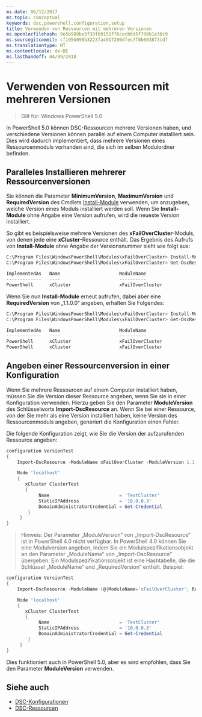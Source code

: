 ```yaml
---
ms.date: 06/12/2017
ms.topic: conceptual
keywords: dsc,powershell,configuration,setup
title: Verwenden von Ressourcen mit mehreren Versionen
ms.openlocfilehash: 9e5b989be3f33fb9151f76cecb6d5f700b1e36c9
ms.sourcegitcommit: cf195b090b3223fa4917206dfec7f0b603873cdf
ms.translationtype: HT
ms.contentlocale: de-DE
ms.lasthandoff: 04/09/2018
---
```

# <a name="using-resources-with-multiple-versions"></a>Verwenden von Ressourcen mit mehreren Versionen

> Gilt für: Windows PowerShell 5.0

In PowerShell 5.0 können DSC-Ressourcen mehrere Versionen haben, und verschiedene Versionen können parallel auf einem Computer installiert sein. Dies wird dadurch implementiert, dass mehrere Versionen eines Ressourcenmoduls vorhanden sind, die sich im selben Modulordner befinden.

## <a name="installing-multiple-resource-versions-side-by-side"></a>Paralleles Installieren mehrerer Ressourcenversionen

Sie können die Parameter **MinimumVersion**, **MaximumVersion** und **RequiredVersion** des Cmdlets [Install-Module](https://technet.microsoft.com/library/dn807162.aspx) verwenden, um anzugeben, welche Version eines Moduls installiert werden soll. Wenn Sie **Install-Module** ohne Angabe eine Version aufrufen, wird die neueste Version installiert.

So gibt es beispielsweise mehrere Versionen des **xFailOverCluster**-Moduls, von denen jede eine **xCluster**-Ressource enthält. Das Ergebnis des Aufrufs von **Install-Module** ohne Angabe der Versionsnummer sieht wie folgt aus:

```powershell
C:\Program Files\WindowsPowerShell\Modules\xFailOverCluster> Install-Module xFailOverCluster
C:\Program Files\WindowsPowerShell\Modules\xFailOverCluster> Get-DscResource xCluster

ImplementedAs   Name                      ModuleName                     Version    Properties
-------------   ----                      ----------                     -------    ----------
PowerShell      xCluster                  xFailOverCluster               1.2.0.0    {DomainAdministratorCredential, ...
```

Wenn Sie nun **Install-Module** erneut aufrufen, dabei aber eine **RequiredVersion** von „1.1.0.0“ angeben, erhalten Sie Folgendes:

```powershell
C:\Program Files\WindowsPowerShell\Modules\xFailOverCluster> Install-Module xFailOverCluster -RequiredVersion 1.1
C:\Program Files\WindowsPowerShell\Modules\xFailOverCluster> Get-DscResource xCluster

ImplementedAs   Name                      ModuleName                     Version    Properties
-------------   ----                      ----------                     -------    ----------
PowerShell      xCluster                  xFailOverCluster               1.1        {DomainAdministratorCredential, Name, ...
PowerShell      xCluster                  xFailOverCluster               1.2.0.0    {DomainAdministratorCredential, Name, ...
```

## <a name="specifying-a-resource-version-in-a-configuration"></a>Angeben einer Ressourcenversion in einer Konfiguration

Wenn Sie mehrere Ressourcen auf einem Computer installiert haben, müssen Sie die Version dieser Ressource angeben, wenn Sie sie in einer Konfiguration verwenden. Hierzu geben Sie den Parameter **ModuleVersion** des Schlüsselworts **Import-DscResource** an. Wenn Sie bei einer Ressource, von der Sie mehr als eine Version installiert haben, keine Version des Ressourcenmoduls angeben, generiert die Konfiguration einen Fehler.

Die folgende Konfiguration zeigt, wie Sie die Version der aufzurufenden Ressource angeben:

```powershell
configuration VersionTest
{
    Import-DscResource -ModuleName xFailOverCluster -ModuleVersion 1.1

    Node 'localhost'
    {
       xCluster ClusterTest
       {
            Name                          = 'TestCluster'
            StaticIPAddress               = '10.0.0.3'
            DomainAdministratorCredential = Get-Credential
        }
     }
}
```

>Hinweis: Der Parameter „ModuleVersion“ von „Import-DscResource“ ist in PowerShell 4.0 nicht verfügbar. In PowerShell 4.0 können Sie eine Modulversion angeben, indem Sie ein Modulspezifikationsobjekt an den Parameter „ModuleName“ von „Import-DscResource“ übergeben. Ein Modulspezifikationsobjekt ist eine Hashtabelle, die die Schlüssel „ModuleName“ und „RequiredVersion“ enthält. Beispiel:

```powershell
configuration VersionTest
{
    Import-DscResource -ModuleName (@{ModuleName='xFailOverCluster'; RequiredVersion='1.1'} )

    Node 'localhost'
    {
       xCluster ClusterTest
       {
            Name                          = 'TestCluster'
            StaticIPAddress               = '10.0.0.3'
            DomainAdministratorCredential = Get-Credential
        }
     }
}
```

Dies funktioniert auch in PowerShell 5.0, aber es wird empfohlen, dass Sie den Parameter **ModuleVersion** verwenden.

## <a name="see-also"></a>Siehe auch
* [DSC-Konfigurationen](configurations.md)
* [DSC-Ressourcen](resources.md)